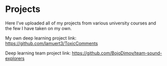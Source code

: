 # Projects

Here I've uploaded all of my projects from various university courses and the few I have taken on my own.

My own deep learning project link: https://github.com/lamuert3/ToxicComments

Deep learning team project link: https://github.com/BojoDimov/team-sound-explorers

